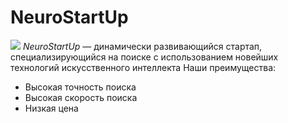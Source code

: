 # NeuroStartUp 
![](https://netology-code.github.io/git-homeworks/introduction/assets/logo.png) 
*NeuroStartUp* — динамически развивающийся стартап, специализирующийся на поиске с использованием новейших технологий искусственного интеллекта 
Наши преимущества: 
* Высокая точность поиска 
* Высокая скорость поиска 
* Низкая цена
